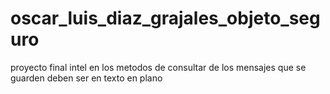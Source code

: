 # oscar_luis_diaz_grajales_objeto_seguro
proyecto final intel
en los metodos de consultar de los mensajes que se guarden deben ser en texto en plano
